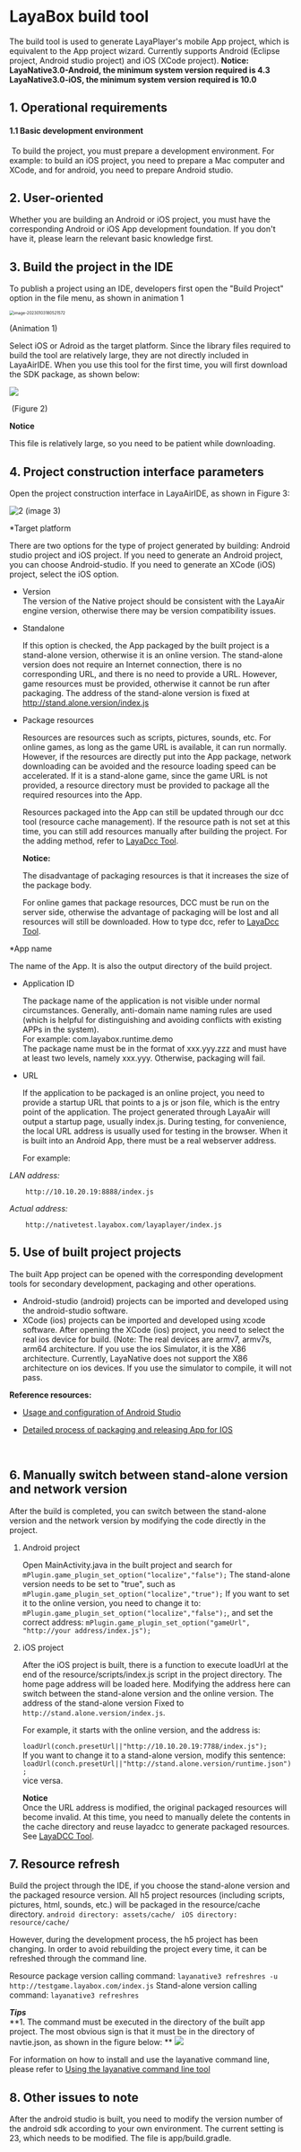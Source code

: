# LayaBox build tool
The build tool is used to generate LayaPlayer's mobile App project, which is equivalent to the App project wizard. Currently supports Android (Eclipse project, Android studio project) and iOS (XCode project).
**Notice:**
**LayaNative3.0-Android, the minimum system version required is 4.3**
**LayaNative3.0-iOS, the minimum system version required is 10.0**
## 1. Operational requirements
#### 1.1 Basic development environment

​ To build the project, you must prepare a development environment. For example: to build an iOS project, you need to prepare a Mac computer and XCode, and for android, you need to prepare Android studio.

## 2. User-oriented
Whether you are building an Android or iOS project, you must have the corresponding Android or iOS App development foundation. If you don't have it, please learn the relevant basic knowledge first.


## 3. Build the project in the IDE

To publish a project using an IDE, developers first open the "Build Project" option in the file menu, as shown in animation 1

<img src="img/1.gif" alt="image-20230103180521572" style="zoom:50%;" />

(Animation 1)



Select iOS or Adroid as the target platform. Since the library files required to build the tool are relatively large, they are not directly included in LayaAirIDE. When you use this tool for the first time, you will first download the SDK package, as shown below:

![](img/2.gif)  

​ (Figure 2)

**Notice**

This file is relatively large, so you need to be patient while downloading.

## 4. Project construction interface parameters

Open the project construction interface in LayaAirIDE, as shown in Figure 3:

![2](img/3.png)
(image 3)

*Target platform

   There are two options for the type of project generated by building: Android studio project and iOS project. If you need to generate an Android project, you can choose Android-studio. If you need to generate an XCode (iOS) project, select the iOS option.

* Version  
   The version of the Native project should be consistent with the LayaAir engine version, otherwise there may be version compatibility issues.

* Standalone

   If this option is checked, the App packaged by the built project is a stand-alone version, otherwise it is an online version. The stand-alone version does not require an Internet connection, there is no corresponding URL, and there is no need to provide a URL. However, game resources must be provided, otherwise it cannot be run after packaging. The address of the stand-alone version is fixed at http://stand.alone.version/index.js

* Package resources

   Resources are resources such as scripts, pictures, sounds, etc. For online games, as long as the game URL is available, it can run normally. However, if the resources are directly put into the App package, network downloading can be avoided and the resource loading speed can be accelerated. If it is a stand-alone game, since the game URL is not provided, a resource directory must be provided to package all the required resources into the App.

   Resources packaged into the App can still be updated through our dcc tool (resource cache management).
   If the resource path is not set at this time, you can still add resources manually after building the project. For the adding method, refer to [LayaDcc Tool](../LayaDcc_Tool/readme.md).

   **Notice:**  

   The disadvantage of packaging resources is that it increases the size of the package body.

   For online games that package resources, DCC must be run on the server side, otherwise the advantage of packaging will be lost and all resources will still be downloaded. How to type dcc, refer to [LayaDcc Tool](../LayaDcc_Tool/readme.md).

*App name

   The name of the App. It is also the output directory of the build project.

* Application ID

   The package name of the application is not visible under normal circumstances. Generally, anti-domain name naming rules are used (which is helpful for distinguishing and avoiding conflicts with existing APPs in the system).	 
   For example: com.layabox.runtime.demo	 
The package name must be in the format of xxx.yyy.zzz and must have at least two levels, namely xxx.yyy. Otherwise, packaging will fail.

* URL

   If the application to be packaged is an online project, you need to provide a startup URL that points to a js or json file, which is the entry point of the application. The project generated through LayaAir will output a startup page, usually index.js. During testing, for convenience, the local URL address is usually used for testing in the browser. When it is built into an Android App, there must be a real webserver address.

   For example:  

*LAN address:*

```
	http://10.10.20.19:8888/index.js
```
*Actual address:*
```
	http://nativetest.layabox.com/layaplayer/index.js
```


## 5. Use of built project projects

The built App project can be opened with the corresponding development tools for secondary development, packaging and other operations.
- Android-studio (android) projects can be imported and developed using the android-studio software.
- XCode (ios) projects can be imported and developed using xcode software. After opening the XCode (ios) project, you need to select the real ios device for build. (Note: The real devices are armv7, armv7s, arm64 architecture. If you use the ios Simulator, it is the X86 architecture. Currently, LayaNative does not support the X86 architecture on ios devices. If you use the simulator to compile, it will not pass.



**Reference resources:**

- [Usage and configuration of Android Studio](https://github.com/layabox/layaair-doc/tree/master/Chinese/LayaNative/AndroidStudio_ConfigurationAndApplication)

- [Detailed process of packaging and releasing App for IOS](https://github.com/layabox/layaair-doc/tree/master/Chinese/LayaNative/packagingReleases_IOS)

  ​

## 6. Manually switch between stand-alone version and network version

After the build is completed, you can switch between the stand-alone version and the network version by modifying the code directly in the project.

1. Android project

 	Open MainActivity.java in the built project and search for `mPlugin.game_plugin_set_option("localize","false");`
 	The stand-alone version needs to be set to "true", such as `mPlugin.game_plugin_set_option("localize","true");`
 	If you want to set it to the online version, you need to change it to: `mPlugin.game_plugin_set_option("localize","false");`, and set the correct address:
 	`mPlugin.game_plugin_set_option("gameUrl", "http://your address/index.js");`


2. iOS project

   After the iOS project is built, there is a function to execute loadUrl at the end of the resource/scripts/index.js script in the project directory. The home page address will be loaded here. Modifying the address here can switch between the stand-alone version and the online version. The address of the stand-alone version Fixed to `http://stand.alone.version/index.js`.

   For example, it starts with the online version, and the address is:

	`loadUrl(conch.presetUrl||"http://10.10.20.19:7788/index.js");`   
   If you want to change it to a stand-alone version, modify this sentence:
	`loadUrl(conch.presetUrl||"http://stand.alone.version/runtime.json");`  
   vice versa.

   **Notice**   
   Once the URL address is modified, the original packaged resources will become invalid. At this time, you need to manually delete the contents in the cache directory and reuse layadcc to generate packaged resources. See [LayaDCC Tool](../LayaDcc_Tool/readme.md).

## 7. Resource refresh

Build the project through the IDE, if you choose the stand-alone version and the packaged resource version. All h5 project resources (including scripts, pictures, html, sounds, etc.) will be packaged in the resource/cache directory.
``android directory: assets/cache/ ``
``iOS directory: resource/cache/ ``

However, during the development process, the h5 project has been changing. In order to avoid rebuilding the project every time, it can be refreshed through the command line.

Resource package version calling command: ``layanative3 refreshres -u http://testgame.layabox.com/index.js``
Stand-alone version calling command: ``layanative3 refreshres``

***Tips***  
**1. The command must be executed in the directory of the built app project. The most obvious sign is that it must be in the directory of navtie.json, as shown in the figure below: **
![](3.jpg)    

For information on how to install and use the layanative command line, please refer to [Using the layanative command line tool](../build_Cmd/readme.md)


## 8. Other issues to note
After the android studio is built, you need to modify the version number of the android sdk according to your own environment. The current setting is 23, which needs to be modified.
The file is app/build.gradle.

